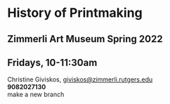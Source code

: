 # History of Printmaking
## Zimmerli Art Museum Spring 2022
## Fridays, 10-11:30am 
Christine Giviskos, giviskos@zimmerli.rutgers.edu   
**9082027130**  
make a new branch
